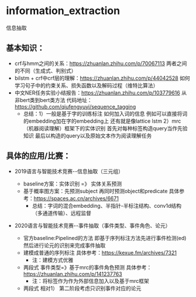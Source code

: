# information_extraction
信息抽取

## 基本知识：
- crf与hmm之间的关系：https://zhuanlan.zhihu.com/p/70067113 两者之间的不同（生成式、判别式）
- bilstm + crf中crf层的理解：https://zhuanlan.zhihu.com/p/44042528 如何学习句子中的约束关系、损失函数以及解码过程（维特比算法）
- 中文NER任务实验小结报告：https://zhuanlan.zhihu.com/p/103779616 从非bert类到bert类方法 代码地址：https://github.com/qiufengyuyi/sequence_tagging
  - 总结：1）一般是基于字的训练标注 如何加入词的信息 例如可以直接将词的embedding加在字的embedding上 还有就是像lattice lstm 2）mrc（机器阅读理解）框架下的实体识别 首先对每种标签构造query当作先验知识 最后以构造的query以及原始文本作为阅读理解任务

## 具体的应用/比赛：
- 2019语言与智能技术竞赛--信息抽取（三元组）
  - baseline方案：实体识别 =》 实体关系预测
  - 基于概率图方案：先预测subject 再同时预测object和predicate 具体参考：https://spaces.ac.cn/archives/6671
      - 总结：字词的混合embedding、半指针-半标注结构、conv1d结构（多通道传输）、远程监督

- 2020语言与智能技术竞赛--事件抽取（事件类型、事件角色、论元）
  - 官方baseline:Pipelined的方法 即基于序列标注方法先进行事件检测(ed) 然后进行论元的识别来完成事件抽取
  - 建模成普通的序列标注 具体参考：https://kexue.fm/archives/7321 
    - 注：建模方式优雅
  - 两段式 事件类型=》基于mrc的事件角色预测 具体参考：https://zhuanlan.zhihu.com/p/141237763 
    - 注：将标签作为作为外部信息加入以及基于mrc框架
  - 两段式 相对1） 第二阶段考虑只识别事件对应的论元


